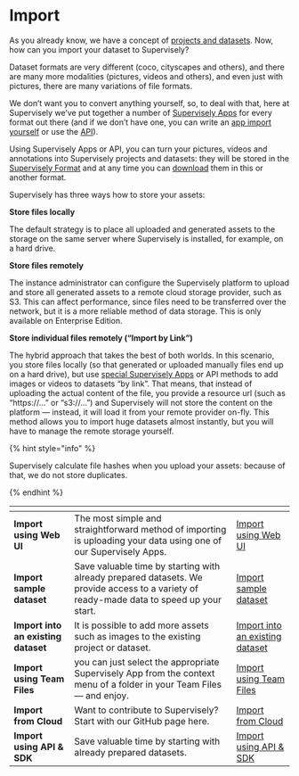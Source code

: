 # Import

As you already know, we have a concept of [projects and datasets](../../overview.md). Now, how can you import your dataset to Supervisely?

Dataset formats are very different (coco, cityscapes and others), and there are many more modalities (pictures, videos and others), and even just with pictures, there are many variations of file formats.

We don’t want you to convert anything yourself, so, to deal with that, here at Supervisely we’ve put together a number of [Supervisely Apps](https://ecosystem.supervisely.com/import) for every format out there (and if we don’t have one, you can write an [app import yourself](https://supervisely.readthedocs.io/en/latest/sdk_packages.html) or use the [API](https://api.docs.supervisely.com/)).

Using Supervisely Apps or API, you can turn your pictures, videos and annotations into Supervisely projects and datasets: they will be stored in the [Supervisely Format](../../supervisely-format.md) and at any time you can [download](../export/export.md) them in this or another format.

Supervisely has three ways how to store your assets:

**Store files locally**

The default strategy is to place all uploaded and generated assets to the storage on the same server where Supervisely is installed, for example, on a hard drive.

**Store files remotely**

The instance administrator can configure the Supervisely platform to upload and store all generated assets to a remote cloud storage provider, such as S3. This can affect performance, since files need to be transferred over the network, but it is a more reliable method of data storage. This is only available on Enterprise Edition.

**Store individual files remotely (“Import by Link”)**

The hybrid approach that takes the best of both worlds. In this scenario, you store files locally (so that generated or uploaded manually files end up on a hard drive), but use [special Supervisely Apps](Import-from-Cloud.md) or API methods to add images or videos to datasets “by link”. That means, that instead of uploading the actual content of the file, you provide a resource url (such as “https://…” or “s3://…”) and Supervisely will not store the content on the platform — instead, it will load it from your remote provider on-fly. This method allows you to import huge datasets almost instantly, but you will have to manage the remote storage yourself.

{% hint style="info" %}

Supervisely calculate file hashes when you upload your assets: because of that, we do not store duplicates.

{% endhint %}

<table data-view="cards">
   <thead>
      <tr>
         <th></th>
         <th></th>
         <th data-hidden data-card-target data-type="content-ref"></th>
      </tr>
   </thead>
   <tbody>
      <tr>
         <td><strong>Import using Web UI</strong></td>
         <td>The most simple and straightforward method of importing is uploading your data using one of our Supervisely Apps.</td>
         <td><a href="Import-using-Web-UI.md">Import using Web UI</a></td>
      </tr>
      <tr>
         <td><strong>Import sample dataset</strong></td>
         <td>Save valuable time by starting with already prepared datasets. We provide access to a variety of ready-made data to speed up your start.</td>
         <td><a href="Import-sample-dataset.md">Import sample dataset</a></td>
      </tr>
      <tr>
         <td><strong>Import into an existing dataset</strong></td>
         <td>It is possible to add more assets such as images to the existing project or dataset.</td>
         <td><a href="exesting-dataset.md">Import into an existing dataset</a></td>
      </tr>
       <tr>
         <td><strong>Import using Team Files</strong></td>
         <td>you can just select the appropriate Supervisely App from the context menu of a folder in your Team Files — and enjoy.</td>
         <td><a href="Import-Team-Files.md">Import using Team Files</a></td>
      </tr>
     <tr>
         <td><strong>Import from Cloud</strong></td>
         <td>Want to contribute to Supervisely? Start with our GitHub page here.</td>
         <td><a href="Import-from-Cloud.md">Import from Cloud</a></td>
      </tr>
      <tr>
         <td><strong>Import using API & SDK</strong></td>
         <td>Save valuable time by starting with already prepared datasets.</td>
         <td><a href="import-sdk-api.md">Import using API & SDK</a></td>
      </tr>
   </tbody>
</table>
